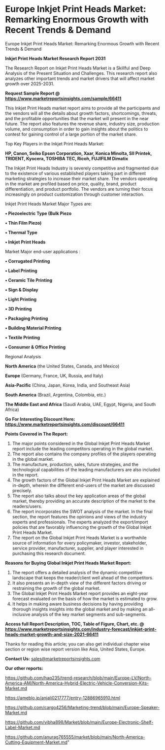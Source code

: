 # Europe Inkjet Print Heads Market: Remarking Enormous Growth with Recent Trends & Demand
Europe Inkjet Print Heads Market: Remarking Enormous Growth with Recent Trends & Demand

<strong>Inkjet Print Heads Market Research Report 2031</strong>

The Research Report on Inkjet Print Heads Market is a Skillful and Deep Analysis of the Present Situation and Challenges. This research report also analyzes other important trends and market drivers that will affect market growth over 2025-2031.

<strong>Request Sample Report @ <a href=https://www.marketreportsinsights.com/sample/66411>https://www.marketreportsinsights.com/sample/66411</a></strong>

This Inkjet Print Heads market report aims to provide all the participants and the vendors will all the details about growth factors, shortcomings, threats, and the profitable opportunities that the market will present in the near future. The report also features the revenue share, industry size, production volume, and consumption in order to gain insights about the politics to contest for gaining control of a large portion of the market share.

Top Key Players in the Inkjet Print Heads Market:

<strong>HP, Canon, Seiko Epson Corporation, Xaar, Konica Minolta, SII Printek, TRIDENT, Kyocera, TOSHIBA TEC, Ricoh, FUJIFILM Dimatix</strong>

The Inkjet Print Heads Industry is severely competitive and fragmented due to the existence of various established players taking part in different marketing strategies to increase their market share. The vendors operating in the market are profiled based on price, quality, brand, product differentiation, and product portfolio. The vendors are turning their focus increasingly on product customization through customer interaction.

Inkjet Print Heads Market Major Types are:

<strong>• Piezoelectric Type (Bulk Piezo

• Thin Film Piezo)

• Thermal Type

• Inkjet Print Heads</strong>

Market Major end-user applications :

<strong>• Corrugated Printing

• Label Printing

• Ceramic Tile Printing

• Sign & Display

• Light Printing

• 3D Printing

• Packaging Printing

• Building Material Printing

• Textile Printing

• Consumer & Office Printing</strong>

Regional Analysis

</u><strong><b>North America</b></strong> (the United States, Canada, and Mexico)

<strong><b>Europe </b></strong>(Germany, France, UK, Russia, and Italy)

<strong><b>Asia-Pacific</b></strong> (China, Japan, Korea, India, and Southeast Asia)

<strong><b>South America</b></strong> (Brazil, Argentina, Colombia, etc.)

<strong><b>The Middle East and Africa</b></strong> (Saudi Arabia, UAE, Egypt, Nigeria, and South Africa)

<strong>Go For Interesting Discount Here: <a href=https://www.marketreportsinsights.com/discount/66411>https://www.marketreportsinsights.com/discount/66411</a></strong>

<strong>Points Covered in The Report:</strong>
<ol>
  <li>The major points considered in the Global Inkjet Print Heads Market report include the leading competitors operating in the global market.</li>
  <li>The report also contains the company profiles of the players operating in the global market.</li>
  <li>The manufacture, production, sales, future strategies, and the technological capabilities of the leading manufacturers are also included in the report.</li>
  <li>The growth factors of the Global Inkjet Print Heads Market are explained in-depth, wherein the different end-users of the market are discussed precisely.</li>
  <li>The report also talks about the key application areas of the global market, thereby providing an accurate description of the market to the readers/users.</li>
  <li>The report incorporates the SWOT analysis of the market. In the final section, the report features the opinions and views of the industry experts and professionals. The experts analyzed the export/import policies that are favorably influencing the growth of the Global Inkjet Print Heads Market.</li>
  <li>The report on the Global Inkjet Print Heads Market is a worthwhile source of information for every policymaker, investor, stakeholder, service provider, manufacturer, supplier, and player interested in purchasing this research document.</li>
</ol>
<strong>Reasons for Buying Global Inkjet Print Heads Market Report:</strong>

<ol>
  <li>The report offers a detailed analysis of the dynamic competitive landscape that keeps the reader/client well ahead of the competitors.</li>
  <li>It also presents an in-depth view of the different factors driving or restraining the growth of the global market.</li>
  <li>The Global Inkjet Print Heads Market report provides an eight-year forecast evaluated on the basis of how the market is estimated to grow.</li>
  <li>It helps in making aware business decisions by having providing thorough insights insights into the global market and by making an all-inclusive analysis of the key market segments and sub-segments.</li>
</ol>
<strong>Access full Report Description, TOC, Table of Figure, Chart, etc. @ <a href=https://www.marketreportsinsights.com/industry-forecast/inkjet-print-heads-market-growth-and-size-2021-66411>https://www.marketreportsinsights.com/industry-forecast/inkjet-print-heads-market-growth-and-size-2021-66411</a></strong>


Thanks for reading this article; you can also get individual chapter wise section or region wise report version like Asia, United States, Europe.

<strong>Contact Us:</strong>
sales@marketreportsinsights.com

<strong>Our other reports:</strong>

<a href=https://github.com/haq235/trend-research/blob/main/Europe-LV/North-America-AM/North-America-Hybrid-Electric-Vehicle-Conversion-Kits-Market.md>https://github.com/haq235/trend-research/blob/main/Europe-LV/North-America-AM/North-America-Hybrid-Electric-Vehicle-Conversion-Kits-Market.md</a>

<a href=https://ameblo.jp/anjali0217777/entry-12886965910.html>https://ameblo.jp/anjali0217777/entry-12886965910.html</a>

<a href=https://github.com/cargo4256/Marketing-trend/blob/main/Europe-Speaker-Market.md>https://github.com/cargo4256/Marketing-trend/blob/main/Europe-Speaker-Market.md</a>

<a href=https://github.com/vibha898/Market/blob/main/Europe-Electronic-Shelf-Label-Market.md>https://github.com/vibha898/Market/blob/main/Europe-Electronic-Shelf-Label-Market.md</a>

<a href=https://github.com/anurag765555/market/blob/main/North-America-Cutting-Equipment-Market.md>https://github.com/anurag765555/market/blob/main/North-America-Cutting-Equipment-Market.md</a>"
